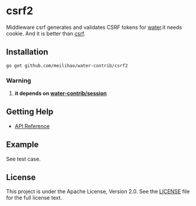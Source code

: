 # csrf2

Middleware csrf generates and validates CSRF tokens for [water](https://github.com/meilihao/water).it needs cookie.
And it is better than [csrf](github.com/meilihao/water-contrib/csrf).

## Installation

	go get github.com/meilihao/water-contrib/csrf2

### Warning

1. **it depends on [water-contrib/session](github.com/meilihao/water-contrib/session)**

	
## Getting Help

- [API Reference](https://gowalker.org/github.com/meilihao/water-contrib/csrf2)

## Example

See test case.

## License

This project is under the Apache License, Version 2.0. See the [LICENSE](LICENSE) file for the full license text.
